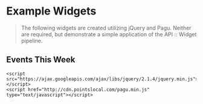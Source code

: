 # Example Widgets
> The following widgets are created utilizing jQuery and Pagu.  Neither are required, but demonstrate a simple application of the API :: Widget pipeline.

<script src="https://ajax.googleapis.com/ajax/libs/jquery/2.1.4/jquery.min.js"></script>
<script href="http://cdn.pointslocal.com/pagu.min.js" type="text/javascript"></script>

## Events This Week
```
<script src="https://ajax.googleapis.com/ajax/libs/jquery/2.1.4/jquery.min.js"></script>
<script href="http://cdn.pointslocal.com/pagu.min.js" type="text/javascript"></script>
```

<script>
var template = '<div><h3>Happening This Week</h3></div>';
alert('test');
</script>